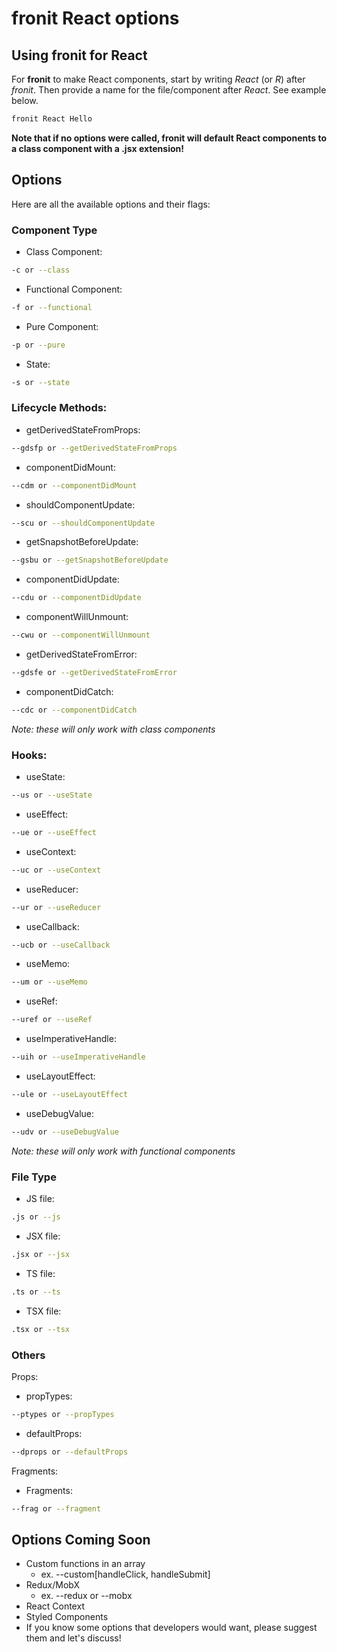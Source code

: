 # fronit React options

## Using fronit for React
For **fronit** to make React components, start by writing *React* (or *R*) after *fronit*. Then provide a name for the file/component after *React*. See example below.
```sh
fronit React Hello
```
**Note that if no options were called, fronit will default React components to a class component with a .jsx extension!**

## Options
Here are all the available options and their flags:

### Component Type
- Class Component:
```sh
-c or --class
```
- Functional Component:
```sh
-f or --functional
```
- Pure Component:
```sh
-p or --pure
```
- State:
```sh
-s or --state
```

### Lifecycle Methods:
- getDerivedStateFromProps:
```sh
--gdsfp or --getDerivedStateFromProps
```
- componentDidMount:
```sh
--cdm or --componentDidMount
```
- shouldComponentUpdate:
```sh
--scu or --shouldComponentUpdate
```
- getSnapshotBeforeUpdate:
```sh
--gsbu or --getSnapshotBeforeUpdate
```
- componentDidUpdate:
```sh
--cdu or --componentDidUpdate
```
- componentWillUnmount:
```sh
--cwu or --componentWillUnmount
```
- getDerivedStateFromError:
```sh
--gdsfe or --getDerivedStateFromError
```
- componentDidCatch:
```sh
--cdc or --componentDidCatch
```
*Note: these will only work with class components*

### Hooks:
- useState:
```sh
--us or --useState
```
- useEffect:
```sh
--ue or --useEffect
```
- useContext:
```sh
--uc or --useContext
```
- useReducer:
```sh
--ur or --useReducer
```
- useCallback:
```sh
--ucb or --useCallback
```
- useMemo:
```sh
--um or --useMemo
```
- useRef:
```sh
--uref or --useRef
```
- useImperativeHandle:
```sh
--uih or --useImperativeHandle
```
- useLayoutEffect:
```sh
--ule or --useLayoutEffect
```
- useDebugValue:
```sh
--udv or --useDebugValue
```
*Note: these will only work with functional components*

### File Type
- JS file:
```sh
.js or --js
```
- JSX file:
```sh
.jsx or --jsx
```
- TS file:
```sh
.ts or --ts
```
- TSX file:
```sh
.tsx or --tsx
```

### Others
Props:
- propTypes:
```sh
--ptypes or --propTypes
```
- defaultProps:
```sh
--dprops or --defaultProps
```
Fragments:
- Fragments:
```sh
--frag or --fragment
```

## Options Coming Soon
- Custom functions in an array
  - ex. --custom[handleClick, handleSubmit]
- Redux/MobX
  - ex. --redux or --mobx
- React Context
- Styled Components
- If you know some options that developers would want, please suggest them and let's discuss!
